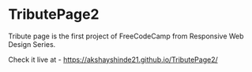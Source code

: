 # TributePage2

Tribute page is the first project of FreeCodeCamp from Responsive Web Design Series.

Check it live at - https://akshayshinde21.github.io/TributePage2/
